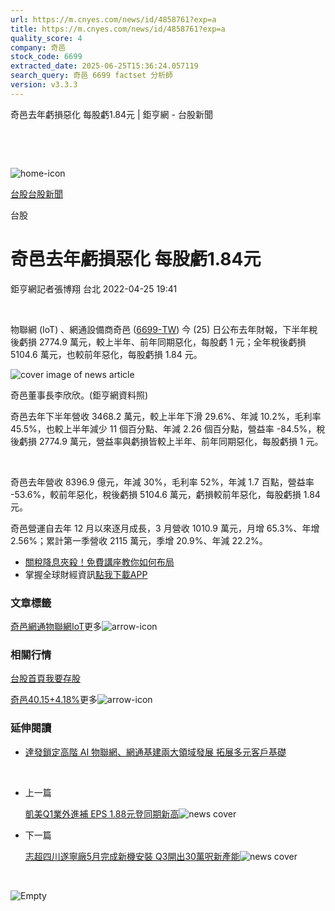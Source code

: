 ```yaml
---
url: https://m.cnyes.com/news/id/4858761?exp=a
title: https://m.cnyes.com/news/id/4858761?exp=a
quality_score: 4
company: 奇邑
stock_code: 6699
extracted_date: 2025-06-25T15:36:24.057119
search_query: 奇邑 6699 factset 分析師
version: v3.3.3
---
```


奇邑去年虧損惡化 每股虧1.84元 | 鉅亨網 - 台股新聞

‌

‌

![home-icon](/assets/icons/breadCrumb/symbol-icon-home.svg)

[台股](/news/cat/tw_stock)[台股新聞](/news/cat/tw_stock_news)

台股

# 奇邑去年虧損惡化 每股虧1.84元

鉅亨網記者張博翔 台北 2022-04-25 19:41

‌

物聯網 (IoT) 、網通設備商奇邑 ([6699-TW](https://www.cnyes.com/twstock/6699)) 今 (25) 日公布去年財報，下半年稅後虧損 2774.9 萬元，較上半年、前年同期惡化，每股虧 1 元；全年稅後虧損 5104.6 萬元，也較前年惡化，每股虧損 1.84 元。

![cover image of news article](/_next/image?url=https%3A%2F%2Fcimg.cnyes.cool%2Fprod%2Fnews%2F4858761%2Fl%2Fc450a2aea2c3af83bb2456909dffe469.jpg&w=3840&q=75)

奇邑董事長李欣欣。(鉅亨網資料照)

奇邑去年下半年營收 3468.2 萬元，較上半年下滑 29.6%、年減 10.2%，毛利率 45.5%，也較上半年減少 11 個百分點、年減 2.26 個百分點，營益率 -84.5%，稅後虧損 2774.9 萬元，營益率與虧損皆較上半年、前年同期惡化，每股虧損 1 元。

‌

奇邑去年營收 8396.9 億元，年減 30%，毛利率 52%，年減 1.7 百點，營益率 -53.6%，較前年惡化，稅後虧損 5104.6 萬元，虧損較前年惡化，每股虧損 1.84 元。

奇邑營運自去年 12 月以來逐月成長，3 月營收 1010.9 萬元，月增 65.3%、年增 2.56%；累計第一季營收 2115 萬元，季增 20.9%、年減 22.2%。

* [關稅降息夾殺！免費講座教你如何布局](https://www.rsc.com.tw/Cnyes_RSC/SeminarBooking2025InvestmentOutlook.aspx?utm_source=anue&utm_medium=usstocks_end)
* 掌握全球財經資訊[點我下載APP](http://www.cnyes.com/app/?utm_source=mweb&utm_medium=HamMenuBanner&utm_campaign=fixed&utm_content=entr)

### 文章標籤

[奇邑](https://news.cnyes.com/tag/奇邑 "奇邑")[網通](https://news.cnyes.com/tag/網通 "網通")[物聯網](https://news.cnyes.com/tag/物聯網 "物聯網")[IoT](https://news.cnyes.com/tag/IoT "IoT")更多![arrow-icon](/assets/icons/arrows/arrow-down.svg)

### 相關行情

[台股首頁](https://www.cnyes.com/twstock)[我要存股](https://supr.link/8OHaU)

[奇邑40.15+4.18%](https://www.cnyes.com/twstock/6699)更多![arrow-icon](/assets/icons/arrows/arrow-down.svg)

### 延伸閱讀

* [達發鎖定高階 AI 物聯網、網通基建兩大領域發展 拓展多元客戶基礎](/news/id/5989038)

‌

* 上一篇

  [凱美Q1業外進補 EPS 1.88元登同期新高](/news/id/4858806)![news cover](https://cimg.cnyes.cool/prod/news/4858806/m/2b8f7446e7120699c0deb0ce376af990.jpg)
* 下一篇

  [志超四川遂寧廠5月完成新機安裝 Q3開出30萬呎新產能](/news/id/4858563)![news cover](https://cimg.cnyes.cool/prod/news/4858563/m/e0f636ce60b85f71fc84a36385173ab6.jpg)

‌

![Empty](/assets/icons/skeleton/empty-image.svg)

‌